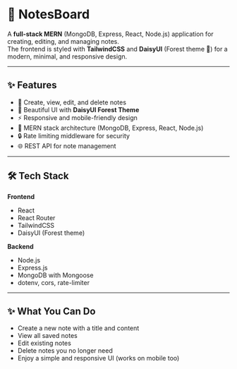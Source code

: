 # 🌲 NotesBoard

A **full-stack MERN** (MongoDB, Express, React, Node.js) application for creating, editing, and managing notes.  
The frontend is styled with **TailwindCSS** and **DaisyUI** (Forest theme 🌳) for a modern, minimal, and responsive design.  

---

## ✨ Features

- 📝 Create, view, edit, and delete notes  
- 🌳 Beautiful UI with **DaisyUI Forest Theme**  
- ⚡ Responsive and mobile-friendly design  
- 🚀 MERN stack architecture (MongoDB, Express, React, Node.js)  
- 🔒 Rate limiting middleware for security  
- 🌐 REST API for note management  

---

## 🛠️ Tech Stack

**Frontend**  
- React  
- React Router  
- TailwindCSS  
- DaisyUI (Forest theme)  

**Backend**  
- Node.js  
- Express.js  
- MongoDB with Mongoose  
- dotenv, cors, rate-limiter  

---

## ✨ What You Can Do
- Create a new note with a title and content
- View all saved notes
- Edit existing notes
- Delete notes you no longer need
- Enjoy a simple and responsive UI (works on mobile too)

